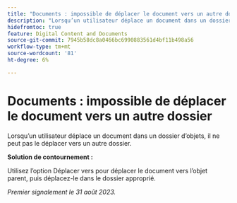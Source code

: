 ```yaml
---
title: "Documents : impossible de déplacer le document vers un autre dossier"
description: "Lorsqu’un utilisateur déplace un document dans un dossier d’objets, il ne peut pas le déplacer vers un autre dossier."
hidefromtoc: true
feature: Digital Content and Documents
source-git-commit: 7945b58dc8a0466bc6990883561d4bf11b498a56
workflow-type: tm+mt
source-wordcount: '81'
ht-degree: 6%

---
```



# Documents : impossible de déplacer le document vers un autre dossier

Lorsqu’un utilisateur déplace un document dans un dossier d’objets, il ne peut pas le déplacer vers un autre dossier.

**Solution de contournement :**

Utilisez l’option Déplacer vers pour déplacer le document vers l’objet parent, puis déplacez-le dans le dossier approprié.

_Premier signalement le 31 août 2023._
